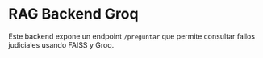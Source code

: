 # RAG Backend Groq

Este backend expone un endpoint `/preguntar` que permite consultar fallos judiciales usando FAISS y Groq.
